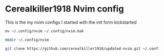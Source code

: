 # Cerealkiller1918 Nvim config

This is the my nvim configs 
I started with the init form kickstarted

```bash
mv ~/.config/nvim ~/.config/nvim.bak
```
```bash
mkdir ~/.config/nvim
```
```bash
git clone https://github.com/cerealkiller1918/updated-nvim.git ~/.config/nvim/
```

